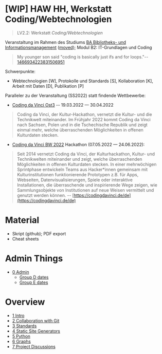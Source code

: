 # [WIP] HAW HH, Werkstatt Coding/Webtechnologien

> LV2.2: Werkstatt *Coding/Webtechnologien*

Veranstaltung im Rahmen des Studiums [BA Bibliotheks- und
Informationsmanagement](https://web.archive.org/web/20210715105451/https://www.haw-hamburg.de/fileadmin/DMI-I/PDF/BIM/Modulhandbuch_BIM_2021-02-24.pdf) ([moved](https://www.haw-hamburg.de/fileadmin/zentrale_PDF/DMI/Modulhandb%C3%BCcher/Information/Modulhandbuch_BIM_2021-02-24.pdf));
Modul B2: IT-Grundlagen und Coding

> My younger son said "coding is basically just ifs and for loops."--
> [1466934223831506951](https://twitter.com/ID_AA_Carmack/status/1466934223831506951)

Schwerpunkte:

* Webtechnologien  [W], Protokolle und Standards [S], Kollaboration [K], Arbeit mit Daten [D], Publikation [P]

Paralleler zu der Veranstaltung (SS2022) statt findende Wettbewerbe:

* [Coding da Vinci Ost3](https://codingdavinci.de/index.php/de/events/ost3-2022) -- 19.03.2022 &mdash; 30.04.2022

> Coding da Vinci, der Kultur-Hackathon, vernetzt die Kultur- und die
> Technikwelt miteinander. Im Frühjahr 2022 kommt Coding da Vinci nach Sachsen,
> Polen und in die Tschechische Republik und zeigt einmal mehr, welche
> überraschenden Möglichkeiten in offenen Kulturdaten stecken.

* [Coding da Vinci BW 2022](https://codingdavinci.de/de/events/baden-wuerttemberg-2022) Hackathon (07.05.2022 &mdash; 24.06.2022):

> Seit 2014 vernetzt Coding da Vinci, der Kulturhackathon, Kultur- und
> Technikwelten miteinander und zeigt, welche überraschenden Möglichkeiten in
> offenen Kulturdaten stecken. In einer mehrwöchigen Sprintphase entwickeln
> Teams aus Hacker\*innen gemeinsam mit Kulturinstitutionen funktionierende
> Prototypen z.B. für Apps, Webseiten, Datenvisualisierungen, Spiele oder
> interaktive Installationen, die überraschende und inspirierende Wege zeigen,
> wie Sammlungsobjekte von Institutionen auf neue Weisen vermittelt und genutzt
> werden können. -- [https://codingdavinci.de/de](https://codingdavinci.de/de)

# Material

* Skript (github); PDF export
* Cheat sheets

# Admin Things

* [0 Admin](00-Admin.md)
    * [Group D dates](00-Admin.md#bim-s2-d-tue-0830-1145)
    * [Group E dates](00-Admin.md#bim-s2-e-tue-0830-1145)

# Overview

* [1 Intro](01-Intro.md)
* [2 Collaboration with Git](02-Collaboration.md)
* [3 Standards](03-Web.md)
* [4 Static Site Generators](04-Static.md)
* [5 Python](05-Python.md)
* [6 Graphs](06-Graphs.md)
* [7 Project Discussions](10-Outro.md)

